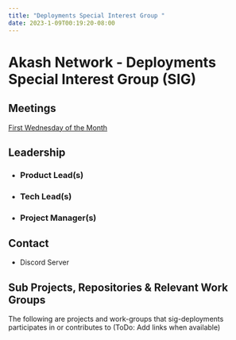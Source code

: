 ```yaml
---
title: "Deployments Special Interest Group "
date: 2023-1-09T00:19:20-08:00
---
```


# Akash Network - Deployments Special Interest Group (SIG)



## Meetings

[First Wednesday of the Month](https://calendar.google.com/calendar/u/0?cid=Y18yNWU1ZTM3NDhlNGM0YWI3YTU1ZjQxZmJjNWViZWJjYzBhMDNiNDBmYjAyODc4NWYxNDE1OWJmYWViZWExMmUyQGdyb3VwLmNhbGVuZGFyLmdvb2dsZS5jb20)

## Leadership

- ### Product Lead(s)

- ### Tech Lead(s)

- ### Project Manager(s)

## Contact

- Discord Server


## Sub Projects, Repositories & Relevant Work Groups

The following are projects and work-groups that sig-deployments participates in or contributes to (ToDo: Add links when available)

